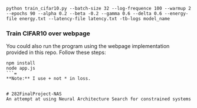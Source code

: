 ```shell
python train_cifar10.py --batch-size 32 --log-frequence 100 --warmup 2 --epochs 90 --alpha 0.2 --beta -0.2 --gamma 0.6 --delta 0.6 --energy-file energy.txt --latency-file latency.txt -tb-logs model_name
```

### Train CIFAR10 over webpage
You could also run the program using the webpage implementation provided in this repo. 
Follow these steps:
```shell
npm install 
node app.js
```=
**Note:** I use + not * in loss.


# 282FinalProject-NAS
An attempt at using Neural Architecture Search for constrained systems

